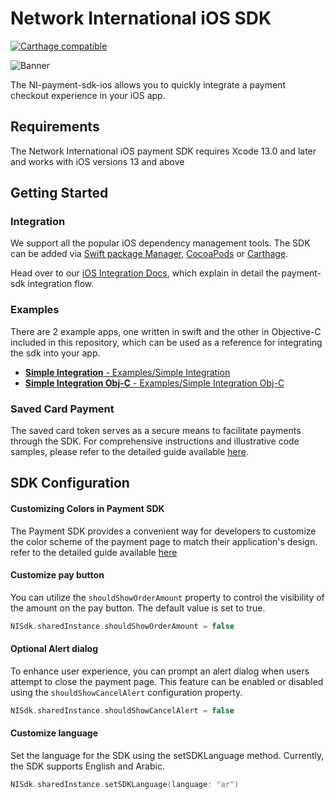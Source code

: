 # Network International iOS SDK

[![Carthage compatible](https://img.shields.io/badge/Carthage-compatible-4BC51D.svg?style=flat)](https://github.com/Carthage/Carthage)

![Banner](assets/banner.jpg)

The NI-payment-sdk-ios allows you to quickly integrate a payment checkout experience in your iOS app.

## Requirements

The Network International iOS payment SDK requires Xcode 13.0 and later and works with iOS versions 13 and above

## Getting Started

### Integration

We support all the popular iOS dependency management tools. The SDK can be added via [Swift package Manager](https://www.swift.org/documentation/package-manager/), [CocoaPods](https://cocoapods.org/) or [Carthage](https://github.com/Carthage/Carthage).

Head over to our [iOS Integration Docs](https://docs.ngenius-payments.com/reference#ios-sdk-integration-guide), which explain in detail the payment-sdk integration flow.

### Examples

There are 2 example apps, one written in swift and the other in Objective-C included in this repository, which can be used as a reference for integrating the sdk into your app.

- [**Simple Integration** - Examples/Simple Integration](/Examples/Simple%20Integration/)
- [**Simple Integration Obj-C** - Examples/Simple Integration Obj-C](/Examples/Simple%20Integration%20Obj-C/)

### Saved Card Payment

The saved card token serves as a secure means to facilitate payments through the SDK. For comprehensive instructions and illustrative code samples, please refer to the detailed guide available [here](https://github.com/network-international/payment-sdk-ios/wiki/Saved-Card-payment).

## SDK Configuration

#### Customizing Colors in Payment SDK

The Payment SDK provides a convenient way for developers to customize the color scheme of the payment page to match their application's design. refer to the detailed guide available [here](https://github.com/network-international/payment-sdk-ios/wiki/Customizing-Colors-in-Payment-SDK-for-iOS)

#### Customize pay button

You can utilize the `shouldShowOrderAmount` property to control the visibility of the amount on the pay button. The default value is set to true.

```swift
NISdk.sharedInstance.shouldShowOrderAmount = false
```

#### Optional Alert dialog

To enhance user experience, you can prompt an alert dialog when users attempt to close the payment page. This feature can be enabled or disabled using the `shouldShowCancelAlert` configuration property.

```kotlin
NISdk.sharedInstance.shouldShowCancelAlert = false
```

#### Customize language

Set the language for the SDK using the setSDKLanguage method. Currently, the SDK supports English and Arabic.

```swift
NISdk.sharedInstance.setSDKLanguage(language: "ar")
```
